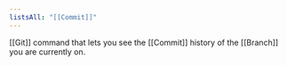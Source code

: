 ```yaml
---
listsAll: "[[Commit]]"
---
```

[[Git]] command that lets you see the [[Commit]] history of the [[Branch]] you are currently on. 

